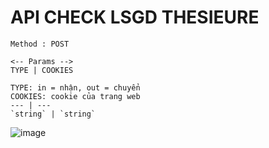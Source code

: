 # API CHECK LSGD THESIEURE
```
Method : POST

<-- Params -->
TYPE | COOKIES

TYPE: in = nhận, out = chuyển
COOKIES: cookie của trang web
--- | ---
`string` | `string`

```

![image](https://user-images.githubusercontent.com/87187870/199640636-5569cb4d-8949-4591-8670-2677ba4a783a.png)
